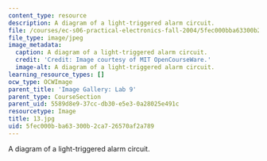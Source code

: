 ```yaml
---
content_type: resource
description: A diagram of a light-triggered alarm circuit.
file: /courses/ec-s06-practical-electronics-fall-2004/5fec000bba63300b2ca726570af2a789_13.jpg
file_type: image/jpeg
image_metadata:
  caption: A diagram of a light-triggered alarm circuit.
  credit: 'Credit: Image courtesy of MIT OpenCourseWare.'
  image-alt: A diagram of a light-triggered alarm circuit.
learning_resource_types: []
ocw_type: OCWImage
parent_title: 'Image Gallery: Lab 9'
parent_type: CourseSection
parent_uid: 5589d8e9-37cc-db30-e5e3-0a28025e491c
resourcetype: Image
title: 13.jpg
uid: 5fec000b-ba63-300b-2ca7-26570af2a789
---
```

A diagram of a light-triggered alarm circuit.

